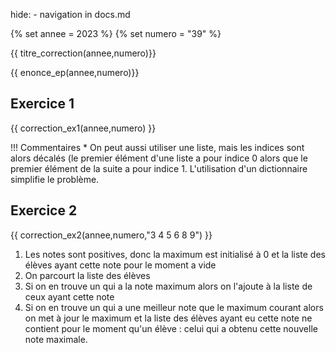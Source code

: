 hide: - navigation  in docs.md

{% set annee = 2023 %}
{% set numero = "39" %}


{{ titre_correction(annee,numero)}}

{{ enonce_ep(annee,numero)}}
 

## Exercice 1


{{ correction_ex1(annee,numero) }}

!!! Commentaires
    * On peut aussi utiliser une liste, mais les indices sont alors décalés (le premier élément d'une liste a pour indice 0 alors que  le premier élément de la suite a pour indice 1. L'utilisation d'un dictionnaire simplifie le problème.
  
## Exercice 2 
 

{{ correction_ex2(annee,numero,"3 4 5 6 8 9") }}

1. Les notes sont positives, donc la maximum est initialisé à 0 et la liste des élèves ayant cette note pour le moment a vide
2. On parcourt la liste des élèves
3. Si on en trouve un qui a la note maximum alors on l'ajoute à la liste de ceux ayant cette note
4. Si on en trouve un qui a une meilleur note que le maximum courant alors on met à jour le maximum et la liste des élèves ayant eu cette note ne contient pour le moment qu'un élève : celui qui a obtenu cette nouvelle note maximale.
